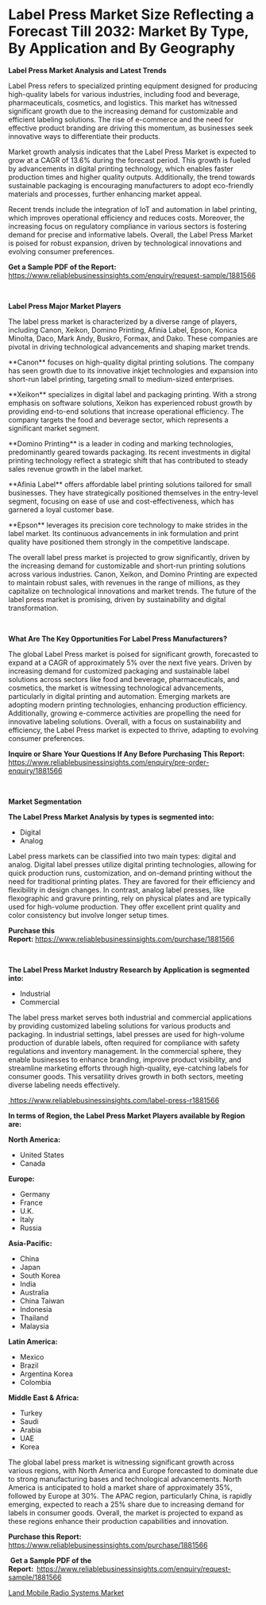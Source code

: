 <p><h1>Label Press Market Size Reflecting a Forecast Till 2032: Market By Type, By Application and By Geography</h1></p><p><strong>Label Press Market Analysis and Latest Trends</strong></p>
<p><p>Label Press refers to specialized printing equipment designed for producing high-quality labels for various industries, including food and beverage, pharmaceuticals, cosmetics, and logistics. This market has witnessed significant growth due to the increasing demand for customizable and efficient labeling solutions. The rise of e-commerce and the need for effective product branding are driving this momentum, as businesses seek innovative ways to differentiate their products.</p><p>Market growth analysis indicates that the Label Press Market is expected to grow at a CAGR of 13.6% during the forecast period. This growth is fueled by advancements in digital printing technology, which enables faster production times and higher quality outputs. Additionally, the trend towards sustainable packaging is encouraging manufacturers to adopt eco-friendly materials and processes, further enhancing market appeal.</p><p>Recent trends include the integration of IoT and automation in label printing, which improves operational efficiency and reduces costs. Moreover, the increasing focus on regulatory compliance in various sectors is fostering demand for precise and informative labels. Overall, the Label Press Market is poised for robust expansion, driven by technological innovations and evolving consumer preferences.</p></p>
<p><strong>Get a Sample PDF of the Report:&nbsp;</strong> <a href="https://www.reliablebusinessinsights.com/enquiry/request-sample/1881566?utm_campaign=3134&utm_medium=2&utm_source=Github&utm_content=ia&utm_term=11042025&utm_id=label-press">https://www.reliablebusinessinsights.com/enquiry/request-sample/1881566</a></p>
<p>&nbsp;</p>
<p><strong>Label Press Major Market Players</strong></p>
<p><p>The label press market is characterized by a diverse range of players, including Canon, Xeikon, Domino Printing, Afinia Label, Epson, Konica Minolta, Daco, Mark Andy, Buskro, Formax, and Dako. These companies are pivotal in driving technological advancements and shaping market trends.</p><p>**Canon** focuses on high-quality digital printing solutions. The company has seen growth due to its innovative inkjet technologies and expansion into short-run label printing, targeting small to medium-sized enterprises. </p><p>**Xeikon** specializes in digital label and packaging printing. With a strong emphasis on software solutions, Xeikon has experienced robust growth by providing end-to-end solutions that increase operational efficiency. The company targets the food and beverage sector, which represents a significant market segment.</p><p>**Domino Printing** is a leader in coding and marking technologies, predominantly geared towards packaging. Its recent investments in digital printing technology reflect a strategic shift that has contributed to steady sales revenue growth in the label market.</p><p>**Afinia Label** offers affordable label printing solutions tailored for small businesses. They have strategically positioned themselves in the entry-level segment, focusing on ease of use and cost-effectiveness, which has garnered a loyal customer base.</p><p>**Epson** leverages its precision core technology to make strides in the label market. Its continuous advancements in ink formulation and print quality have positioned them strongly in the competitive landscape.</p><p>The overall label press market is projected to grow significantly, driven by the increasing demand for customizable and short-run printing solutions across various industries. Canon, Xeikon, and Domino Printing are expected to maintain robust sales, with revenues in the range of millions, as they capitalize on technological innovations and market trends. The future of the label press market is promising, driven by sustainability and digital transformation.</p></p>
<p>&nbsp;</p>
<p><strong>What Are The Key Opportunities For Label Press Manufacturers?</strong></p>
<p><p>The global Label Press market is poised for significant growth, forecasted to expand at a CAGR of approximately 5% over the next five years. Driven by increasing demand for customized packaging and sustainable label solutions across sectors like food and beverage, pharmaceuticals, and cosmetics, the market is witnessing technological advancements, particularly in digital printing and automation. Emerging markets are adopting modern printing technologies, enhancing production efficiency. Additionally, growing e-commerce activities are propelling the need for innovative labeling solutions. Overall, with a focus on sustainability and efficiency, the Label Press market is expected to thrive, adapting to evolving consumer preferences.</p></p>
<p><strong>Inquire or Share Your Questions If Any Before Purchasing This Report:</strong> <a href="https://www.reliablebusinessinsights.com/enquiry/pre-order-enquiry/1881566?utm_campaign=3134&utm_medium=2&utm_source=Github&utm_content=ia&utm_term=11042025&utm_id=label-press">https://www.reliablebusinessinsights.com/enquiry/pre-order-enquiry/1881566</a></p>
<p>&nbsp;</p>
<p><strong>Market Segmentation</strong></p>
<p><strong>The Label Press Market Analysis by types is segmented into:</strong></p>
<p><ul><li>Digital</li><li>Analog</li></ul></p>
<p><p>Label press markets can be classified into two main types: digital and analog. Digital label presses utilize digital printing technologies, allowing for quick production runs, customization, and on-demand printing without the need for traditional printing plates. They are favored for their efficiency and flexibility in design changes. In contrast, analog label presses, like flexographic and gravure printing, rely on physical plates and are typically used for high-volume production. They offer excellent print quality and color consistency but involve longer setup times.</p></p>
<p><strong>Purchase this Report:&nbsp;</strong><a href="https://www.reliablebusinessinsights.com/purchase/1881566?utm_campaign=3134&utm_medium=2&utm_source=Github&utm_content=ia&utm_term=11042025&utm_id=label-press">https://www.reliablebusinessinsights.com/purchase/1881566</a></p>
<p>&nbsp;</p>
<p><strong>The Label Press Market Industry Research by Application is segmented into:</strong></p>
<p><ul><li>Industrial</li><li>Commercial</li></ul></p>
<p><p>The label press market serves both industrial and commercial applications by providing customized labeling solutions for various products and packaging. In industrial settings, label presses are used for high-volume production of durable labels, often required for compliance with safety regulations and inventory management. In the commercial sphere, they enable businesses to enhance branding, improve product visibility, and streamline marketing efforts through high-quality, eye-catching labels for consumer goods. This versatility drives growth in both sectors, meeting diverse labeling needs effectively.</p></p>
<p><a href="https://www.reliablebusinessinsights.com/label-press-r1881566?utm_campaign=3134&utm_medium=2&utm_source=Github&utm_content=ia&utm_term=11042025&utm_id=label-press">&nbsp;https://www.reliablebusinessinsights.com/label-press-r1881566</a></p>
<p><strong>In terms of Region, the Label Press Market Players available by Region are:</strong></p>
<p>
    <p> <strong> North America: </strong>
        <ul>
            <li>United States</li>
            <li>Canada</li>
        </ul>
        </p> 
    <p> <strong> Europe: </strong>
        <ul>
            <li>Germany</li>
            <li>France</li>
            <li>U.K.</li>
            <li>Italy</li>
            <li>Russia</li>
        </ul>
        </p> 
    <p> <strong> Asia-Pacific: </strong>
        <ul>
            <li>China</li>
            <li>Japan</li>
            <li>South Korea</li>
            <li>India</li>
            <li>Australia</li>
            <li>China Taiwan</li>
            <li>Indonesia</li>
            <li>Thailand</li>
            <li>Malaysia</li>
        </ul>
        </p> 
    <p> <strong> Latin America: </strong>
        <ul>
            <li>Mexico</li>
            <li>Brazil</li>
            <li>Argentina Korea</li>
            <li>Colombia</li>
        </ul>
        </p> 
    <p> <strong> Middle East & Africa: </strong>
        <ul>
            <li>Turkey</li>
            <li>Saudi</li>
            <li>Arabia</li>
            <li>UAE</li>
            <li>Korea</li>
        </ul>
    </p>
    </p>
<p><p>The global label press market is witnessing significant growth across various regions, with North America and Europe forecasted to dominate due to strong manufacturing bases and technological advancements. North America is anticipated to hold a market share of approximately 35%, followed by Europe at 30%. The APAC region, particularly China, is rapidly emerging, expected to reach a 25% share due to increasing demand for labels in consumer goods. Overall, the market is projected to expand as these regions enhance their production capabilities and innovation.</p></p>
<p><strong>Purchase this Report: </strong><a href="https://www.reliablebusinessinsights.com/purchase/1881566?utm_campaign=3134&utm_medium=2&utm_source=Github&utm_content=ia&utm_term=11042025&utm_id=label-press">https://www.reliablebusinessinsights.com/purchase/1881566</a></p>
<p>&nbsp;<strong>Get a Sample PDF of the Report:&nbsp;&nbsp;</strong><a href="https://www.reliablebusinessinsights.com/enquiry/request-sample/1881566?utm_campaign=3134&utm_medium=2&utm_source=Github&utm_content=ia&utm_term=11042025&utm_id=label-press">https://www.reliablebusinessinsights.com/enquiry/request-sample/1881566</a></p>
<p><strong></strong></p>
<p><p><a href="https://github.com/zakkistuey/Market-Research-Report-List-1/blob/main/land-mobile-radio-systems-market.md?utm_campaign=3134&utm_medium=2&utm_source=Github&utm_content=ia&utm_term=11042025&utm_id=label-press">Land Mobile Radio Systems Market</a></p></p>